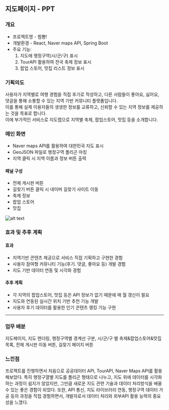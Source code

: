 ## 지도페이지 - PPT

### 개요
- 프로젝트명 - 찜뽕!
- 개발환경 - React, Naver maps API, Spring Boot
- 주요 기능: 
    1. 지도에 행정구역(시/군/구) 표시
    2. TourAPI 활용하여 전국 축제 정보 표시
    3. 팝업 스토어, 맛집 리스트 정보 표시

### 기획의도
사용자가 지역별로 여행 경험을 직접 후기로 작성하고,
다른 사람들이 좋아요, 싫어요, 댓글을 통해 소통할 수 있는 지역 기반 커뮤니티 플랫폼입니다. <br>
이를 통해 실제 이용자들의 생생한 정보를 교류하고, 신뢰할 수 있는 지역 정보를 제공하는 것을 목표로 합니다. <br>
이에 부가적인 서비스로 지도맵으로 지역별 축제, 팝업스토어, 맛집 등을 소개합니다.

### 메인 화면
- Naver maps API를 활용하여 대한민국 지도 표시
- GeoJSON 파일로 행정구역 폴리곤 마킹
- 지역 클릭 시 지역 이름과 정보 버튼 출력

#### 패널 구성
- 전체 게시판 버튼
- 길찾기 버튼 클릭 시 네이버 길찾기 사이트 이동
- 축제 정보
- 팝업 스토어
- 맛집

![alt text](image.png)

### 효과 및 추후 계획
#### 효과
- 지역기반 콘텐츠 제공으로 서비스 직접 기획하고 구현한 경험
- 사용자 참여형 커뮤니티 기능(후기. 댓글, 좋아요 등) 개발 경험
- 지도 기반 데이터 연동 및 시각화 경험
#### 추후 계획
- 각 지역의 팝업스토어, 맛집 등은 API 정보가 없기 때문에 매 월 갱신이 필요
- 지도와 연동된 실시간 위치 기반 추천 기능 개발
- 사용자 후기 데이터를 활용한 인기 콘텐츠 랭킹 기능 구현
---

### 업무 배분
지도페이지, 지도 렌더링, 행정구역별 경계선 구분, 시/군/구 별 축제&팝업스토어&맛집 목록, 전체 게시판 이동 버튼, 길찾기 페이지 버튼

### 느낀점
프로젝트를 진행하면서 처음으로 공공데이터 API, TourAPI, Naver Maps API를 활용해보았다. 특히 행정구열별 지도를 폴리곤 형태으로 나누고, 지도 위에 데이터를 시각화하는 과정이 쉽지가 않았지만, 그만큼 새로운 지도 관련 기술과 데이터 처리방식을 배울 수 있는 좋은 경험이 되었다.
또한, API 통신, 지도 라이브러리 연동, 행정구역 데이터 가공 등의 과정을 직접 경험하면서, 개발자로서 데이터 처리와 외부API 활용 능력의 중요성을 느꼈다.